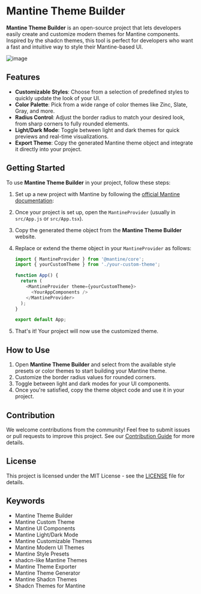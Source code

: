 
# Mantine Theme Builder

**Mantine Theme Builder** is an open-source project that lets developers easily create and customize modern themes for Mantine components. Inspired by the shadcn themes, this tool is perfect for developers who want a fast and intuitive way to style their Mantine-based UI.

![image](https://github.com/user-attachments/assets/0b673eec-ed49-4928-a021-5bee7d0ec8e3)

## Features

- **Customizable Styles**: Choose from a selection of predefined styles to quickly update the look of your UI.
- **Color Palette**: Pick from a wide range of color themes like Zinc, Slate, Gray, and more.
- **Radius Control**: Adjust the border radius to match your desired look, from sharp corners to fully rounded elements.
- **Light/Dark Mode**: Toggle between light and dark themes for quick previews and real-time visualizations.
- **Export Theme**: Copy the generated Mantine theme object and integrate it directly into your project.

## Getting Started

To use **Mantine Theme Builder** in your project, follow these steps:

1. Set up a new project with Mantine by following the [official Mantine documentation](https://mantine.dev/getting-started/):

2. Once your project is set up, open the `MantineProvider` (usually in `src/App.js` or `src/App.tsx`).

3. Copy the generated theme object from the **Mantine Theme Builder** website.

4. Replace or extend the theme object in your `MantineProvider` as follows:

   ```javascript
   import { MantineProvider } from '@mantine/core';
   import { yourCustomTheme } from './your-custom-theme';

   function App() {
     return (
       <MantineProvider theme={yourCustomTheme}>
         <YourAppComponents />
       </MantineProvider>
     );
   }

   export default App;
   ```

5. That's it! Your project will now use the customized theme.

## How to Use

1. Open **Mantine Theme Builder** and select from the available style presets or color themes to start building your Mantine theme.
2. Customize the border radius values for rounded corners.
3. Toggle between light and dark modes for your UI components.
4. Once you're satisfied, copy the theme object code and use it in your project.

## Contribution

We welcome contributions from the community! Feel free to submit issues or pull requests to improve this project. See our [Contribution Guide](CONTRIBUTING.md) for more details.

## License

This project is licensed under the MIT License - see the [LICENSE](LICENSE) file for details.

## Keywords

- Mantine Theme Builder
- Mantine Custom Theme
- Mantine UI Components
- Mantine Light/Dark Mode
- Mantine Customizable Themes
- Mantine Modern UI Themes
- Mantine Style Presets
- shadcn-like Mantine Themes
- Mantine Theme Exporter
- Mantine Theme Generator
- Mantine Shadcn Themes
- Shadcn Themes for Mantine

